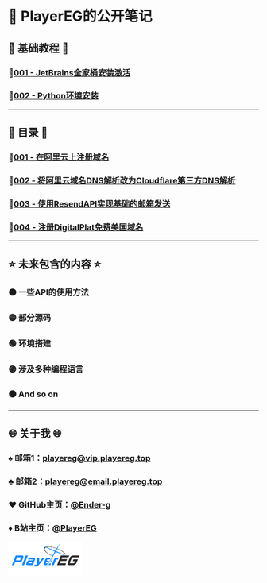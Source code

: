 # 💫 PlayerEG的公开笔记

## 🔷 基础教程 🔷

### 🔹[001 - JetBrains全家桶安装激活](MD/foundation/001%20-%20JetBrains全家桶安装激活.md)

### 🔹[002 - Python环境安装](MD/foundation/002%20-%20Python环境安装.md)

---

## 🔶 目录 🔶

### 🔸[001 - 在阿里云上注册域名](MD/001%20-%20在阿里云上注册域名.md)

### 🔸[002 - 将阿里云域名DNS解析改为Cloudflare第三方DNS解析](MD/002%20-%20将阿里云域名DNS解析改为Cloudflare第三方DNS解析.md)

### 🔸[003 - 使用ResendAPI实现基础的邮箱发送](MD/003%20-%20使用ResendAPI实现基础的邮箱发送.md)

### 🔸[004 - 注册DigitalPlat免费美国域名](MD/004%20-%20注册DigitalPlat免费美国域名.md)

---

## ⭐ 未来包含的内容 ⭐

### 🟠 一些API的使用方法

### 🟡 部分源码

### 🟢 环境搭建

### 🟣 涉及多种编程语言

### 🟤 And so on

---

## 🌐 关于我 🌐

### ♠️ 邮箱1：<playereg@vip.playereg.top>

### ♣️ 邮箱2：<playereg@email.playereg.top>

### ♥️ GitHub主页：[@Ender-g](https://github.com/ender-g)

### ♦️ B站主页：[@PlayerEG](https://space.bilibili.com/520500365)

<img src="./img/mylogo.png" width="150" alt="Logo Image">
